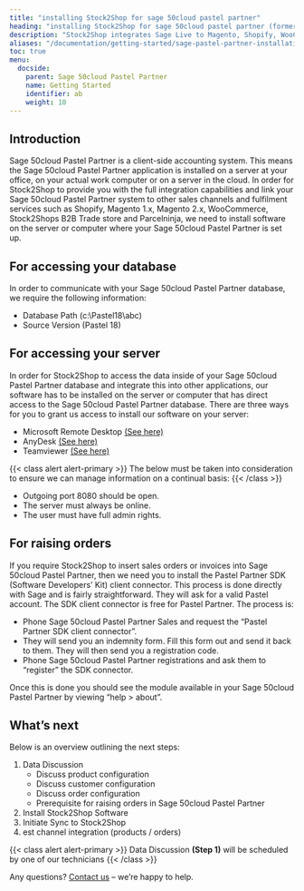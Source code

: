 ```yaml
---
title: "installing Stock2Shop for sage 50cloud pastel partner"
heading: "installing Stock2Shop for sage 50cloud pastel partner (formerly sage pastel partner)"
description: "Stock2Shop integrates Sage Live to Magento, Shopify, WooCommerce and our B2B ordering platform. Find out more!"
aliases: "/documentation/getting-started/sage-pastel-partner-installation/"
toc: true
menu:
  docside:
    parent: Sage 50cloud Pastel Partner
    name: Getting Started
    identifier: ab
    weight: 10
---
```


## Introduction
Sage 50cloud Pastel Partner is a client-side accounting system. This means the Sage 50cloud Pastel Partner application is installed on a server at your office, on your actual work computer or on a server in the cloud. In order for Stock2Shop to provide you with the full integration capabilities and link your Sage 50cloud Pastel Partner system to other sales channels and fulfilment services such as Shopify, Magento 1.x, Magento 2.x, WooCommerce, Stock2Shops B2B Trade store and Parcelninja, we need to install software on the server or computer where your Sage 50cloud Pastel Partner is set up.

## For accessing your database

In order to communicate with your Sage 50cloud Pastel Partner database, we require the following information:

- Database Path (c:\Pastel18\abc)
- Source Version (Pastel 18)

## For accessing your server
In order for Stock2Shop to access the data inside of your Sage 50cloud Pastel Partner database and integrate this into other applications, our software has to be installed on the server or computer that has direct access to the Sage 50cloud Pastel Partner database. There are three ways for you to grant us access to install our software on your server:

- Microsoft Remote Desktop [(See here)](https://support.microsoft.com/en-za/help/17463/windows-7-connect-to-another-computer-remote-desktop-connection)
- AnyDesk [(See here)](https://anydesk.com/en/downloads/)
- Teamviewer [(See here)](https://www.teamviewer.com/en/)

{{< class alert alert-primary >}}
The below must be taken into consideration to ensure we can manage information on a continual basis:
{{< /class >}}

- Outgoing port 8080 should be open.
- The server must always be online.
- The user must have full admin rights.

## For raising orders

If you require Stock2Shop to insert sales orders or invoices into Sage 50cloud Pastel Partner, then we need you to install the Pastel Partner SDK (Software Developers’ Kit) client connector. This process is done directly with Sage and is fairly straightforward. They will ask for a valid Pastel account. The SDK client connector is free for Pastel Partner. The process is:

- Phone Sage 50cloud Pastel Partner Sales and request the “Pastel Partner SDK client connector”.
- They will send you an indemnity form. Fill this form out and send it back to them. They will then send you a registration code.
- Phone Sage 50cloud Pastel Partner registrations and ask them to “register” the SDK connector.

Once this is done you should see the module available in your Sage 50cloud Pastel Partner by viewing “help > about”.

## What’s next
Below is an overview outlining the next steps:

1. Data Discussion
    - Discuss product configuration
    - Discuss customer configuration
    - Discuss order configuration
    - Prerequisite for raising orders in Sage 50cloud Pastel Partner
2. Install Stock2Shop Software
3. Initiate Sync to Stock2Shop
4. est channel integration (products / orders)

{{< class alert alert-primary >}}
Data Discussion **(Step 1)** will be scheduled by one of our technicians
{{< /class >}}

Any questions? [Contact us](/contact-us) – we’re happy to help.